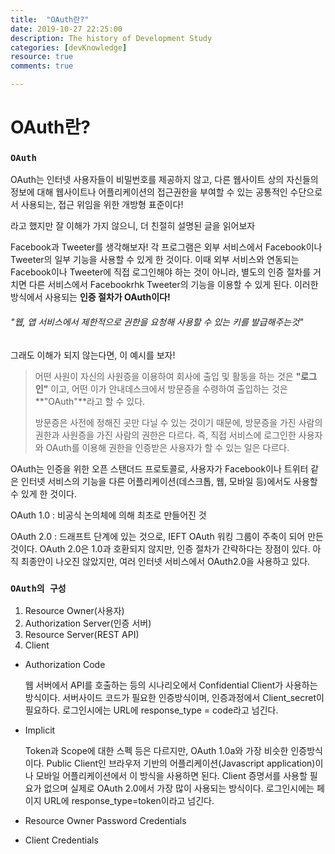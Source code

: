```yaml
---
title:  "OAuth란?"
date: 2019-10-27 22:25:00
description: The history of Development Study
categories: [devKnowledge]
resource: true
comments: true

---
```


# OAuth란?

### `OAuth`

OAuth는 인터넷 사용자들이 비밀번호를 제공하지 않고, 다른 웹사이트 상의 자신들의 정보에 대해 웹사이트나 어플리케이션의 접근권한을 부여할 수 있는 공통적인 수단으로서 사용되는, 접근 위임을 위한 개방형 표준이다!

라고 했지만 잘 이해가 가지 않으니, 더 친절히 설명된 글을 읽어보자

Facebook과 Tweeter를 생각해보자! 각 프로그램은 외부 서비스에서 Facebook이나 Tweeter의 일부 기능을 사용할 수 있게 한 것이다. 이때 외부 서비스와 연동되는 Facebook이나 Tweeter에 직접 로그인해야 하는 것이 아니라, 별도의 인증 절차를 거치면 다른 서비스에서 Facebookrhk Tweeter의 기능을 이용할 수 있게 된다. 이러한 방식에서 사용되는 **인증 절차가 OAuth이다!**

###### "웹, 앱 서비스에서 제한적으로 권한을 요청해 사용할 수 있는 키를 발급해주는것"

그래도 이해가 되지 않는다면, 이 예시를 보자!

> 어떤 사원이 자신의 사원증을 이용하여 회사에 출입 및 활동을 하는 것은 **"로그인"** 이고, 어떤 이가 안내데스크에서 방문증을 수령하여 출입하는 것은 **"OAuth"**라고 할 수 있다. <br>
>
> 방문증은 사전에 정해진 곳만 다닐 수 있는 것이기 때문에, 방문증을 가진 사람의 권한과 사원증을 가진 사람의 권한은 다르다. 즉, 직접 서비스에 로그인한 사용자와 OAuth를 이용해 권한을 인증받은 사용자가 할 수 있는 일은 다르다.



OAuth는 인증을 위한 오픈 스탠더드 프로토콜로, 사용자가 Facebook이나 트위터 같은 인터넷 서비스의 기능을 다른 어플리케이션(데스크톱, 웹, 모바일 등)에서도 사용할 수 있게 한 것이다.

OAuth 1.0 : 비공식 논의체에 의해 최초로 만들어진 것

OAuth 2.0 : 드래프트 단계에 있는 것으로, IEFT OAuth 워킹 그룹이 주축이 되어 만든 것이다. OAuth 2.0은 1.0과 호환되지 않지만, 인증 절차가 간략하다는 장점이 있다. 아직 최종안이 나오진 않았지만, 여러 인터넷 서비스에서 OAuth2.0을 사용하고 있다.

### `OAuth의 구성`

1. Resource Owner(사용자)
2. Authorization Server(인증 서버)
3. Resource Server(REST API)
4. Client

- Authorization Code 

  웹 서버에서 API를 호출하는 등의 시나리오에서 Confidential Client가 사용하는 방식이다. 서버사이드 코드가 필요한 인증방식이며, 인증과정에서 Client_secret이 필요하다. 로그인시에는 URL에 response_type = code라고 넘긴다.

- Implicit

  Token과 Scope에 대한 스펙 등은 다르지만, OAuth 1.0a와 가장 비슷한 인증방식이다. Public Client인 브라우저 기반의 어플리케이션(Javascript application)이나 모바일 어플리케이션에서 이 방식을 사용하면 된다. Client 증명서를 사용할 필요가 없으며 실제로 OAuth 2.0에서 가장 많이 사용되는 방식이다. 로그인시에는 페이지 URL에 response_type=token이라고 넘긴다.

- Resource Owner Password Credentials

- Client Credentials